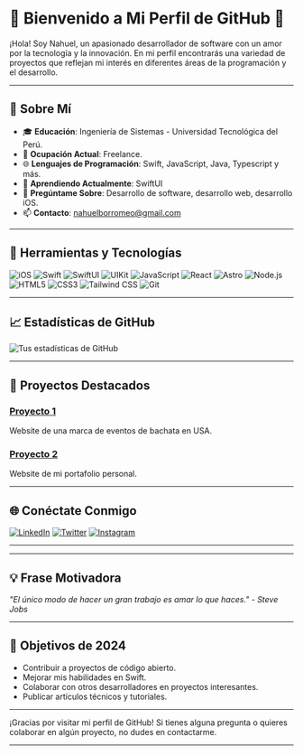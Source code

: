 # 🌟 Bienvenido a Mi Perfil de GitHub 🌟

¡Hola! Soy Nahuel, un apasionado desarrollador de software con un amor por la tecnología y la innovación. En mi perfil encontrarás una variedad de proyectos que reflejan mi interés en diferentes áreas de la programación y el desarrollo.

---

## 🚀 Sobre Mí

- 🎓 **Educación**: Ingeniería de Sistemas - Universidad Tecnológica del Perú.
- 💼 **Ocupación Actual**: Freelance.
- 🌐 **Lenguajes de Programación**: Swift, JavaScript, Java, Typescript y más.
- 🌱 **Aprendiendo Actualmente**: SwiftUI
- 💬 **Pregúntame Sobre**: Desarrollo de software, desarrollo web, desarrollo iOS.
- 📫 **Contacto**: nahuelborromeo@gmail.com

---

## 🔧 Herramientas y Tecnologías

![iOS](https://img.shields.io/badge/-iOS-000000?style=flat&logo=apple&logoColor=white)
![Swift](https://img.shields.io/badge/-Swift-FA7343?style=flat&logo=swift&logoColor=white)
![SwiftUI](https://img.shields.io/badge/-SwiftUI-007AFF?style=flat&logo=swift&logoColor=white)
![UIKit](https://img.shields.io/badge/-UIKit-2396F3?style=flat&logo=apple&logoColor=white)
![JavaScript](https://img.shields.io/badge/-JavaScript-F7DF1E?style=flat&logo=javascript&logoColor=black)
![React](https://img.shields.io/badge/-React-61DAFB?style=flat&logo=react&logoColor=black)
![Astro](https://img.shields.io/badge/-Astro-0C1222?style=flat&logo=astro&logoColor=FDFDFE)
![Node.js](https://img.shields.io/badge/-Node.js-339933?style=flat&logo=nodedotjs&logoColor=white)
![HTML5](https://img.shields.io/badge/-HTML5-E34F26?style=flat&logo=html5&logoColor=white)
![CSS3](https://img.shields.io/badge/-CSS3-1572B6?style=flat&logo=css3&logoColor=white)
![Tailwind CSS](https://img.shields.io/badge/-Tailwind%20CSS-38B2AC?style=flat&logo=tailwind-css&logoColor=white)
![Git](https://img.shields.io/badge/-Git-F05032?style=flat&logo=git&logoColor=white)

---

## 📈 Estadísticas de GitHub

![Tus estadísticas de GitHub](https://github-readme-stats.vercel.app/api?username=nahuelborromeo&show_icons=true&theme=radical)

---

## 🌟 Proyectos Destacados

### [Proyecto 1](https://github.com/NahuelBorromeo/bachatours)
Website de una marca de eventos de bachata en USA.

### [Proyecto 2](https://github.com/NahuelBorromeo/portafoliov2)
Website de mi portafolio personal.

---

## 🌐 Conéctate Conmigo

[![LinkedIn](https://img.shields.io/badge/-LinkedIn-0A66C2?style=flat&logo=linkedin&logoColor=white)](https://www.linkedin.com/in/nahuel-borromeo/)
[![Twitter](https://img.shields.io/badge/-Twitter-1DA1F2?style=flat&logo=twitter&logoColor=white)](https://x.com/NahuelBorromeo)
[![Instagram](https://img.shields.io/badge/-Instagram-E4405F?style=flat&logo=instagram&logoColor=white)](https://www.instagram.com/nborromeo12/)

---
<!--
## ✍️ Últimos Posts en el Blog

- [Título del Post 1](https://enlace_al_post_1)
- [Título del Post 2](https://enlace_al_post_2)
- [Título del Post 3](https://enlace_al_post_3)
-->
---

## 💡 Frase Motivadora

_"El único modo de hacer un gran trabajo es amar lo que haces." - Steve Jobs_

---

## 🎯 Objetivos de 2024

- Contribuir a proyectos de código abierto.
- Mejorar mis habilidades en Swift.
- Colaborar con otros desarrolladores en proyectos interesantes.
- Publicar artículos técnicos y tutoriales.

---

¡Gracias por visitar mi perfil de GitHub! Si tienes alguna pregunta o quieres colaborar en algún proyecto, no dudes en contactarme.

---
